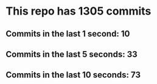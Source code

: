 # This repo has 1305 commits

## Commits in the last 1 second: 10
## Commits in the last 5 seconds: 33
## Commits in the last 10 seconds: 73
